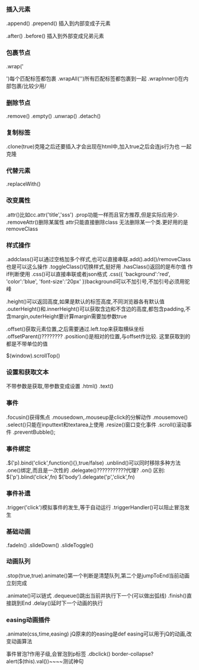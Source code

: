 ### 插入元素
.append()
.prepend()
插入到内部变成子元素

.after()
.before()
插入到外部变成兄弟元素

### 包裹节点
.wrap('<div></div>')每个匹配标签都包裹
.wrapAll('')所有匹配标签都包裹到一起
.wrapInner()在内部包裹/比较少用/

### 删除节点
.remove()
.empty()
.unwrap()
.detach()

### 复制标签
.clone(true)克隆之后还要插入才会出现在html中,加入true之后会连js行为也 一起克隆

### 代替元素
.replaceWith()


### 改变属性
.attr()比如cc.attr('title','sss')
.prop功能一样而且官方推荐,但是实际应用少.
.removeAttr()删除某属性
attr只能直接删除class 无法删除某一个类.更好用的是removeClass

### 样式操作
.addclass()可以通过空格加多个样式,也可以直接串联.add().add()/removeClass也是可以这么操作
.toggleClass()切换样式,挺好用
.hasClass()返回的是布尔值 作if判断使用
.css()可以直接串联或者json格式
.css({
	'background':'red',
	'color':'blue',
	'font-size':'20px'
})background可以不加引号,不加引号必须用驼峰

.height()可以返回高度,如果是默认的标签高度,不同浏览器各有默认值
.outerHeight()和.innerHeight()可以获取含边和不含边的高度,都包含padding,不含margin,outerHeight要计算margin需要加参数true

.offset()获取元素位置,之后需要通过.left.top来获取横纵坐标 
.offsetParent()????????
.position()是相对的位置,与offset作比较.
这里获取到的都是不带单位的值

$(window).scrollTop()

### 设置和获取文本
不带参数是获取,带参数变成设置
.html()
.text()


### 事件
.focusin()获得焦点
.mousedown,.mouseup是click的分解动作
.mousemove()
.select()只能在inputtext和textarea上使用
.resize()窗口变化事件
.scroll()滚动事件
.preventBubble();


### 事件绑定

.$('p).bind('click',function(){},true/false)
.unblind()可以同时移除多种方法
.one()绑定,而且是一次性的
.delegate()???????????代理?
.on()
区别: 
$('p').blind('click',fn)
$('body').delegate('p','click',fn)


### 事件补遗
.trigger('click')模拟事件的发生,等于自动运行
.triggerHandler()可以阻止冒泡发生


### 基础动画
.fadeIn()
.slideDown()
.slideToggle()


### 动画队列
.stop(true,true).animate()第一个判断是清楚队列,第二个是jumpToEnd当前动画立刻完成

.animate()可以链式
.dequeue()跳出当前并执行下一个(可以做出弧线)
.finish()直接跳到End
.delay()延时下一个动画的执行

### easing动画插件
.animate(css,time,easing)
jQ原来的的easing是def
easing可以用于jQ的动画,改变动画算法

事件冒泡?作用子级,会冒泡到p标签
.dbclick()
border-collapse?
alert($(this).val())~~~~测试神句







